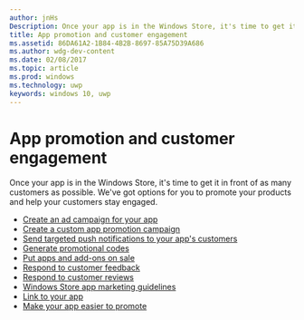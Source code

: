 ```yaml
---
author: jnHs
Description: Once your app is in the Windows Store, it's time to get it in front of as many customers as possible.
title: App promotion and customer engagement
ms.assetid: 86DA61A2-1B84-4B2B-8697-85A75D39A686
ms.author: wdg-dev-content
ms.date: 02/08/2017
ms.topic: article
ms.prod: windows
ms.technology: uwp
keywords: windows 10, uwp
---
```


# App promotion and customer engagement


Once your app is in the Windows Store, it's time to get it in front of as many customers as possible. We've got options for you to promote your products and help your customers stay engaged.

-   [Create an ad campaign for your app](create-an-ad-campaign-for-your-app.md)
-   [Create a custom app promotion campaign](create-a-custom-app-promotion-campaign.md)
-   [Send targeted push notifications to your app's customers](send-push-notifications-to-your-apps-customers.md)
-   [Generate promotional codes](generate-promotional-codes.md)
-   [Put apps and add-ons on sale](put-apps-and-add-ons-on-sale.md)
-   [Respond to customer feedback](respond-to-customer-feedback.md)
-   [Respond to customer reviews](respond-to-customer-reviews.md)
-   [Windows Store app marketing guidelines](app-marketing-guidelines.md)
-   [Link to your app](link-to-your-app.md)
-   [Make your app easier to promote](make-your-app-easier-to-promote.md)

 

 
